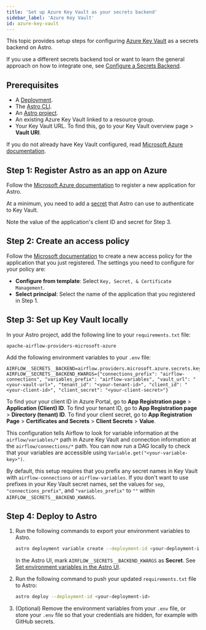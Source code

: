 ```yaml
---
title: 'Set up Azure Key Vault as your secrets backend'
sidebar_label: 'Azure Key Vault'
id: azure-key-vault
---
```


This topic provides setup steps for configuring [Azure Key Vault](https://azure.microsoft.com/en-gb/services/key-vault/#getting-started) as a secrets backend on Astro.

If you use a different secrets backend tool or want to learn the general approach on how to integrate one, see [Configure a Secrets Backend](secrets-backend.md).

## Prerequisites

- A [Deployment](create-deployment.md).
- The [Astro CLI](cli/overview.md).
- An [Astro project](cli/develop-project.md#create-an-astro-project).
- An existing Azure Key Vault linked to a resource group.
- Your Key Vault URL. To find this, go to your Key Vault overview page > **Vault URI**.

If you do not already have Key Vault configured, read [Microsoft Azure documentation](https://docs.microsoft.com/en-us/azure/key-vault/general/quick-create-portal).

## Step 1: Register Astro as an app on Azure

Follow the [Microsoft Azure documentation](https://docs.microsoft.com/en-us/azure/active-directory/develop/quickstart-register-app#add-credentials) to register a new application for Astro.

At a minimum, you need to add a [secret](https://docs.microsoft.com/en-us/azure/active-directory/develop/quickstart-register-app#add-credentials) that Astro can use to authenticate to Key Vault.

Note the value of the application's client ID and secret for Step 3.

## Step 2: Create an access policy

Follow the [Microsoft documentation](https://docs.microsoft.com/en-us/azure/active-directory/develop/quickstart-register-app#add-credentials) to create a new access policy for the application that you just registered. The settings you need to configure for your policy are:

- **Configure from template**: Select `Key, Secret, & Certificate Management`.
- **Select principal**: Select the name of the application that you registered in Step 1.

## Step 3: Set up Key Vault locally

In your Astro project, add the following line to your `requirements.txt` file:

```text
apache-airflow-providers-microsoft-azure
```

Add the following environment variables to your `.env` file:

```text
AIRFLOW__SECRETS__BACKEND=airflow.providers.microsoft.azure.secrets.key_vault.AzureKeyVaultBackend
AIRFLOW__SECRETS__BACKEND_KWARGS={"connections_prefix": "airflow-connections", "variables_prefix": "airflow-variables", "vault_url": "<your-vault-url>", "tenant_id": "<your-tenant-id>", "client_id": "<your-client-id>", "client_secret": "<your-client-secret>"}
```

To find your your client ID in Azure Portal, go to **App Registration page** > **Application (Client) ID**. To find your tenant ID, go to **App Registration page** > **Directory (tenant) ID**. To find your client secret, go to **App Registration Page** > **Certificates and Secrets** > **Client Secrets** > **Value**.

This configuration tells Airflow to look for variable information at the `airflow/variables/*` path in Azure Key Vault and connection information at the `airflow/connections/*` path. You can now run a DAG locally to check that your variables are accessible using `Variable.get("<your-variable-key>")`.

By default, this setup requires that you prefix any secret names in Key Vault with `airflow-connections` or `airflow-variables`. If you don't want to use prefixes in your Key Vault secret names, set the values for `sep`, `"connections_prefix"`, and `"variables_prefix"` to `""` within `AIRFLOW__SECRETS__BACKEND_KWARGS`.

## Step 4: Deploy to Astro

1. Run the following commands to export your environment variables to Astro.

    ```sh
    astro deployment variable create --deployment-id <your-deployment-id> --load --env .env
    ```

    In the Astro UI, mark `AIRFLOW__SECRETS__BACKEND_KWARGS` as **Secret**. See [Set environment variables in the Astro UI](manage-env-vars.md#using-the-astro-ui).

2. Run the following command to push your updated `requirements.txt` file to Astro:

    ```sh
    astro deploy --deployment-id <your-deployment-id>
    ```

3. (Optional) Remove the environment variables from your `.env` file, or store your `.env` file so that your credentials are hidden, for example with GitHub secrets.